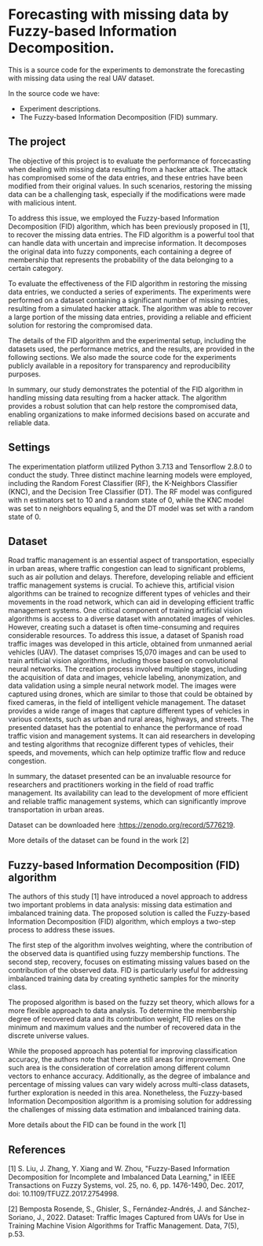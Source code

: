 # Forecasting with missing data by Fuzzy-based Information Decomposition.

This is a source code for the experiments to demonstrate the forecasting with missing data using the real UAV dataset.

In the source code we have:

- Experiment descriptions.
- The Fuzzy-based Information Decomposition (FID) summary.

## The project

The objective of this project is to evaluate the performance of forcecasting when dealing with missing data resulting from a hacker attack. The attack has compromised some of the data entries, and these entries have been modified from their original values. In such scenarios, restoring the missing data can be a challenging task, especially if the modifications were made with malicious intent.

To address this issue, we employed the Fuzzy-based Information Decomposition (FID) algorithm, which has been previously proposed in [1], to recover the missing data entries. The FID algorithm is a powerful tool that can handle data with uncertain and imprecise information. It decomposes the original data into fuzzy components, each containing a degree of membership that represents the probability of the data belonging to a certain category.

To evaluate the effectiveness of the FID algorithm in restoring the missing data entries, we conducted a series of experiments. The experiments were performed on a dataset containing a significant number of missing entries, resulting from a simulated hacker attack. The algorithm was able to recover a large portion of the missing data entries, providing a reliable and efficient solution for restoring the compromised data.

The details of the FID algorithm and the experimental setup, including the datasets used, the performance metrics, and the results, are provided in the following sections. We also made the source code for the experiments publicly available in a repository for transparency and reproducibility purposes.

In summary, our study demonstrates the potential of the FID algorithm in handling missing data resulting from a hacker attack. The algorithm provides a robust solution that can help restore the compromised data, enabling organizations to make informed decisions based on accurate and reliable data.

## Settings

The experimentation platform utilized Python 3.7.13 and Tensorflow 2.8.0 to conduct the study. Three distinct machine learning models were employed, including the Random Forest Classifier (RF), the K-Neighbors Classifier (KNC), and the Decision Tree Classifier (DT). The RF model was configured with n estimators set to 10 and a random state of 0, while the KNC model was set to n neighbors equaling 5, and the DT model was set with a random state of 0.

## Dataset

Road traffic management is an essential aspect of transportation, especially in urban areas, where traffic congestion can lead to significant problems, such as air pollution and delays. Therefore, developing reliable and efficient traffic management systems is crucial. To achieve this, artificial vision algorithms can be trained to recognize different types of vehicles and their movements in the road network, which can aid in developing efficient traffic management systems.
One critical component of training artificial vision algorithms is access to a diverse dataset with annotated images of vehicles. However, creating such a dataset is often time-consuming and requires considerable resources. To address this issue, a dataset of Spanish road traffic images was developed in this article, obtained from unmanned aerial vehicles (UAV).
The dataset comprises 15,070 images and can be used to train artificial vision algorithms, including those based on convolutional neural networks. The creation process involved multiple stages, including the acquisition of data and images, vehicle labeling, anonymization, and data validation using a simple neural network model. The images were captured using drones, which are similar to those that could be obtained by fixed cameras, in the field of intelligent vehicle management. The dataset provides a wide range of images that capture different types of vehicles in various contexts, such as urban and rural areas, highways, and streets. The presented dataset has the potential to enhance the performance of road traffic vision and management systems. It can aid researchers in developing and testing algorithms that recognize different types of vehicles, their speeds, and movements, which can help optimize traffic flow and reduce congestion.

In summary, the dataset presented can be an invaluable resource for researchers and practitioners working in the field of road traffic management. Its availability can lead to the development of more efficient and reliable traffic management systems, which can significantly improve transportation in urban areas.

Dataset can be downloaded here :https://zenodo.org/record/5776219.

More details of the dataset can be found in the work [2]

## Fuzzy-based Information Decomposition (FID) algorithm

The authors of this study [1] have introduced a novel approach to address two important problems in data analysis: missing data estimation and imbalanced training data. The proposed solution is called the Fuzzy-based Information Decomposition (FID) algorithm, which employs a two-step process to address these issues.

The first step of the algorithm involves weighting, where the contribution of the observed data is quantified using fuzzy membership functions. The second step, recovery, focuses on estimating missing values based on the contribution of the observed data. FID is particularly useful for addressing imbalanced training data by creating synthetic samples for the minority class.

The proposed algorithm is based on the fuzzy set theory, which allows for a more flexible approach to data analysis. To determine the membership degree of recovered data and its contribution weight, FID relies on the minimum and maximum values and the number of recovered data in the discrete universe values.

While the proposed approach has potential for improving classification accuracy, the authors note that there are still areas for improvement. One such area is the consideration of correlation among different column vectors to enhance accuracy. Additionally, as the degree of imbalance and percentage of missing values can vary widely across multi-class datasets, further exploration is needed in this area. Nonetheless, the Fuzzy-based Information Decomposition algorithm is a promising solution for addressing the challenges of missing data estimation and imbalanced training data.

More details about the FID can be found in the work [1]

## References 

[1] S. Liu, J. Zhang, Y. Xiang and W. Zhou, "Fuzzy-Based Information Decomposition for Incomplete and Imbalanced Data Learning," in IEEE Transactions on Fuzzy Systems, vol. 25, no. 6, pp. 1476-1490, Dec. 2017, doi: 10.1109/TFUZZ.2017.2754998.

[2] Bemposta Rosende, S., Ghisler, S., Fernández-Andrés, J. and Sánchez-Soriano, J., 2022. Dataset: Traffic Images Captured from UAVs for Use in Training Machine Vision Algorithms for Traffic Management. Data, 7(5), p.53.
